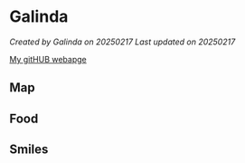 # Galinda


*Created by Galinda on 20250217 Last updated on 20250217*

[My gitHUB webapge](https://venteng.github.io) 


## Map

## Food


## Smiles 

